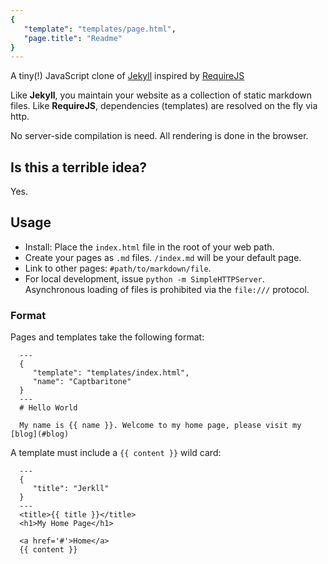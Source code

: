 ```yaml
---
{
   "template": "templates/page.html",
   "page.title": "Readme"
}
---
```

A tiny(!) JavaScript clone of [Jekyll](http://jekyllrb.com/) inspired by
[RequireJS](http://requirejs.org/)

Like **Jekyll**, you maintain your website as a collection of static markdown
files. Like **RequireJS**, dependencies (templates) are resolved on the fly
via http.

No server-side compilation is need. All rendering is done in the browser.

## Is this a terrible idea?

Yes.

## Usage

* Install: Place the `index.html` file in the root of your web path.
* Create your pages as `.md` files. `/index.md` will be your default page.
* Link to other pages: `#path/to/markdown/file`.
* For local development, issue `python -m SimpleHTTPServer`. Asynchronous
  loading of files is prohibited via the `file:///` protocol.

### Format

Pages and templates take the following format:

      ---
      {
         "template": "templates/index.html",
         "name": "Captbaritone"
      }
      ---
      # Hello World

      My name is {{ name }}. Welcome to my home page, please visit my [blog](#blog)

A template must include a `{{ content }}` wild card:

      ---
      {
         "title": "Jerkll"
      }
      ---
      <title>{{ title }}</title>
      <h1>My Home Page</h1>

      <a href='#'>Home</a>
      {{ content }}
